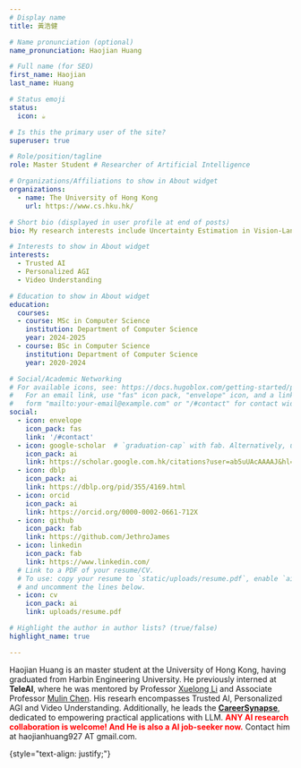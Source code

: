 ```yaml
---
# Display name
title: 黃浩健

# Name pronunciation (optional)
name_pronunciation: Haojian Huang

# Full name (for SEO)
first_name: Haojian
last_name: Huang

# Status emoji
status:
  icon: ☕️

# Is this the primary user of the site?
superuser: true

# Role/position/tagline
role: Master Student # Researcher of Artificial Intelligence

# Organizations/Affiliations to show in About widget
organizations:
  - name: The University of Hong Kong
    url: https://www.cs.hku.hk/

# Short bio (displayed in user profile at end of posts)
bio: My research interests include Uncertainty Estimation in Vision-Language Model, Hallucination of MLLM/LLM and Multi-Modal Understanding.

# Interests to show in About widget
interests:
  - Trusted AI
  - Personalized AGI
  - Video Understanding

# Education to show in About widget
education:
  courses:
  - course: MSc in Computer Science
    institution: Department of Computer Science
    year: 2024-2025
  - course: BSc in Computer Science
    institution: Department of Computer Science
    year: 2020-2024

# Social/Academic Networking
# For available icons, see: https://docs.hugoblox.com/getting-started/page-builder/#icons
#   For an email link, use "fas" icon pack, "envelope" icon, and a link in the
#   form "mailto:your-email@example.com" or "/#contact" for contact widget.
social:
  - icon: envelope
    icon_pack: fas
    link: '/#contact'
  - icon: google-scholar  # `graduation-cap` with fab. Alternatively, use `google-scholar` icon from `ai` icon pack
    icon_pack: ai
    link: https://scholar.google.com.hk/citations?user=ab5uUAcAAAAJ&hl=zh-CN
  - icon: dblp
    icon_pack: ai
    link: https://dblp.org/pid/355/4169.html
  - icon: orcid
    icon_pack: ai
    link: https://orcid.org/0000-0002-0661-712X    
  - icon: github
    icon_pack: fab
    link: https://github.com/JethroJames
  - icon: linkedin
    icon_pack: fab
    link: https://www.linkedin.com/
  # Link to a PDF of your resume/CV.
  # To use: copy your resume to `static/uploads/resume.pdf`, enable `ai` icons in `params.yaml`,
  # and uncomment the lines below.
  - icon: cv
    icon_pack: ai
    link: uploads/resume.pdf

# Highlight the author in author lists? (true/false)
highlight_name: true

---
```


Haojian Huang is an master student at the University of Hong Kong, having graduated from Harbin Engineering University. He previously interned at **TeleAI**, where he was mentored by Professor [Xuelong Li](https://iopen.nwpu.edu.cn/info/1015/1172.htm) and Associate Professor [Mulin Chen](https://iopen.nwpu.edu.cn/info/1251/1853.htm). His researh encompasses Trusted AI, Personalized AGI and Video Understanding. Additionally, he leads the [**CareerSynapse**](https://github.com/CareerSynapse), dedicated to empowering practical applications with LLM. <span style="color:red; font-weight:bold">ANY AI research collaboration is welcome! And He is also a AI job-seeker now.</span> Contact him at haojianhuang927 AT gmail.com.


{style="text-align: justify;"}
